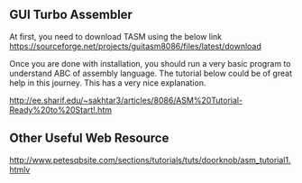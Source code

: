 ## GUI Turbo Assembler 

At first, you need to download TASM using the below link
https://sourceforge.net/projects/guitasm8086/files/latest/download

Once you are done with installation, you should run a very basic program to understand ABC of assembly language. The tutorial below could be of great help in this journey. This has a very nice explanation.

http://ee.sharif.edu/~sakhtar3/articles/8086/ASM%20Tutorial-Ready%20to%20Start!.htm


## Other Useful Web Resource

http://www.petesqbsite.com/sections/tutorials/tuts/doorknob/asm_tutorial1.htmlv